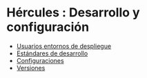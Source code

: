 # Hércules : Desarrollo y configuración



* [Usuarios entornos de despliegue](/hercules/sgi-sistema-de-gestion-de-investigacion/desarrollo-y-configuracion/usuarios-entornos-de-despliegue/index.md "/hercules/sgi-sistema-de-gestion-de-investigacion/desarrollo-y-configuracion/usuarios-entornos-de-despliegue/index.md")
* [Estándares de desarrollo](/hercules/sgi-sistema-de-gestion-de-investigacion/desarrollo-y-configuracion/estandares-de-desarrollo/index.md "/hercules/sgi-sistema-de-gestion-de-investigacion/desarrollo-y-configuracion/estandares-de-desarrollo/index.md")
* [Configuraciones](/hercules/sgi-sistema-de-gestion-de-investigacion/desarrollo-y-configuracion/configuraciones.md "/hercules/sgi-sistema-de-gestion-de-investigacion/desarrollo-y-configuracion/configuraciones.md")
* [Versiones](/hercules/sgi-sistema-de-gestion-de-investigacion/desarrollo-y-configuracion/versiones.md "/hercules/sgi-sistema-de-gestion-de-investigacion/desarrollo-y-configuracion/versiones.md")




